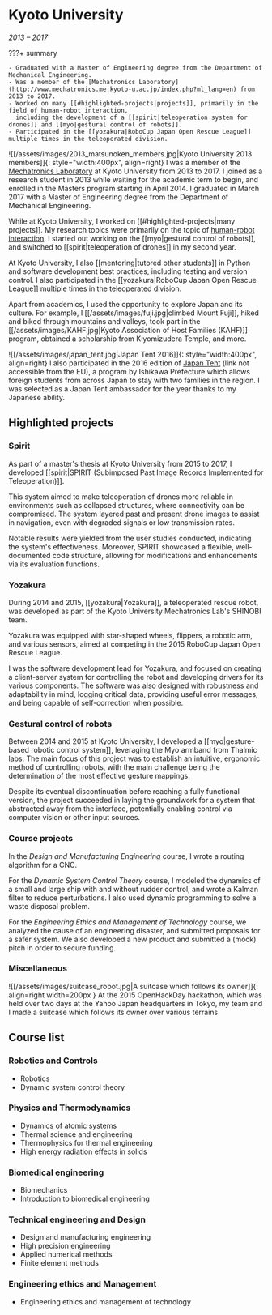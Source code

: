 # Kyoto University
_2013 &ndash; 2017_

???+ summary

    - Graduated with a Master of Engineering degree from the Department of Mechanical Engineering.
    - Was a member of the [Mechatronics Laboratory](http://www.mechatronics.me.kyoto-u.ac.jp/index.php?ml_lang=en) from 2013 to 2017.
    - Worked on many [[#highlighted-projects|projects]], primarily in the field of human-robot interaction,
      including the development of a [[spirit|teleoperation system for drones]] and [[myo|gestural control of robots]].
    - Participated in the [[yozakura|RoboCup Japan Open Rescue League]] multiple times in the teleoperated division.

![[/assets/images/2013_matsunoken_members.jpg|Kyoto University 2013 members]]{: style="width:400px", align=right}
I was a member of the [Mechatronics Laboratory](http://www.mechatronics.me.kyoto-u.ac.jp/index.php?ml_lang=en) at Kyoto University from 2013 to 2017.
I joined as a research student in 2013 while waiting for the academic term to begin, and enrolled in the Masters program starting in April 2014.
I graduated in March 2017 with a Master of Engineering degree from the Department of Mechanical Engineering.

While at Kyoto University, I worked on [[#highlighted-projects|many projects]].
My research topics were primarily on the topic of [human-robot interaction](https://en.wikipedia.org/wiki/Human%E2%80%93robot_interaction).
I started out working on the [[myo|gestural control of robots]],
and switched to [[spirit|teleoperation of drones]] in my second year.

At Kyoto University, I also [[mentoring|tutored other students]] in Python and software development best practices,
including testing and version control.
I also participated in the [[yozakura|RoboCup Japan Open Rescue League]] multiple times in the teleoperated division.

Apart from academics, I used the opportunity to explore Japan and its culture.
For example, I [[/assets/images/fuji.jpg|climbed Mount Fuji]],
hiked and biked through mountains and valleys, took part in the [[/assets/images/KAHF.jpg|Kyoto Association of Host Families (KAHF)]] program,
obtained a scholarship from Kiyomizudera Temple, and more.

![[/assets/images/japan_tent.jpg|Japan Tent 2016]]{: style="width:400px", align=right}
I also participated in the 2016 edition of [Japan Tent](https://www.japantent.com/english.html)
(link not accessible from the EU), a program by Ishikawa Prefecture which allows foreign students from across Japan
to stay with two families in the region.
I was selected as a Japan Tent ambassador for the year thanks to my Japanese ability.

## Highlighted projects
### Spirit
As part of a master's thesis at Kyoto University from 2015 to 2017,
I developed [[spirit|SPIRIT (Subimposed Past Image Records Implemented for Teleoperation)]].

This system aimed to make teleoperation of drones more reliable in environments such as collapsed structures,
where connectivity can be compromised.
The system layered past and present drone images to assist in navigation,
even with degraded signals or low transmission rates.

Notable results were yielded from the user studies conducted, indicating the system's effectiveness.
Moreover, SPIRIT showcased a flexible, well-documented code structure,
allowing for modifications and enhancements via its evaluation functions.

### Yozakura
During 2014 and 2015, [[yozakura|Yozakura]], a teleoperated rescue robot, was developed as part of the
Kyoto University Mechatronics Lab's SHINOBI team.

Yozakura was equipped with star-shaped wheels, flippers, a robotic arm, and various sensors,
aimed at competing in the 2015 RoboCup Japan Open Rescue League.

I was the software development lead for Yozakura, and focused on creating a client-server system for controlling the robot
and developing drivers for its various components.
The software was also designed with robustness and adaptability in mind,
logging critical data, providing useful error messages, and being capable of self-correction when possible.

### Gestural control of robots
Between 2014 and 2015 at Kyoto University, I developed a [[myo|gesture-based robotic control system]],
leveraging the Myo armband from Thalmic labs.
The main focus of this project was to establish an intuitive, ergonomic method of controlling robots,
with the main challenge being the determination of the most effective gesture mappings.

Despite its eventual discontinuation before reaching a fully functional version,
the project succeeded in laying the groundwork for a system that abstracted away from the interface,
potentially enabling control via computer vision or other input sources.

### Course projects
In the _Design and Manufacturing Engineering_ course, I wrote a routing algorithm for a CNC.

For the _Dynamic System Control Theory_ course,
I modeled the dynamics of a small and large ship with and without rudder control,
and wrote a Kalman filter to reduce perturbations.
I also used dynamic programming to solve a waste disposal problem.

For the _Engineering Ethics and Management of Technology_ course,
we analyzed the cause of an engineering disaster,
and submitted proposals for a safer system.
We also developed a new product and submitted a (mock) pitch in order to secure funding.

### Miscellaneous
![[/assets/images/suitcase_robot.jpg|A suitcase which follows its owner]]{: align=right width=200px }
At the 2015 OpenHackDay hackathon, which was held over two days at the Yahoo Japan headquarters in Tokyo,
my team and I made a suitcase which follows its owner over various terrains.

## Course list
### Robotics and Controls
- Robotics
- Dynamic system control theory

### Physics and Thermodynamics
- Dynamics of atomic systems
- Thermal science and engineering
- Thermophysics for thermal engineering
- High energy radiation effects in solids

### Biomedical engineering
- Biomechanics
- Introduction to biomedical engineering

### Technical engineering and Design
- Design and manufacturing engineering
- High precision engineering
- Applied numerical methods
- Finite element methods

### Engineering ethics and Management
- Engineering ethics and management of technology
